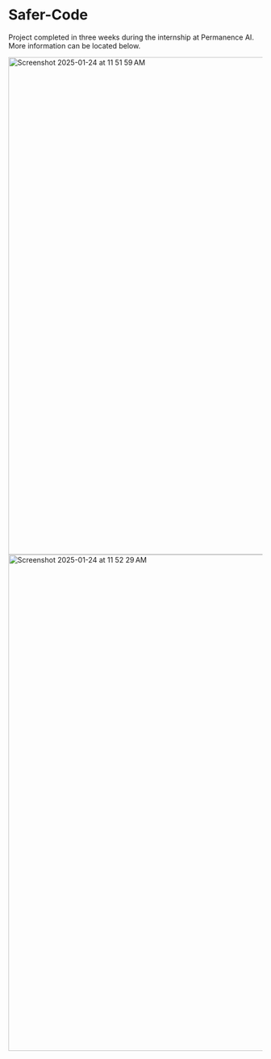 # Safer-Code

Project completed in three weeks during the internship at Permanence AI. More information can be located below.

<img width="986" alt="Screenshot 2025-01-24 at 11 51 59 AM" src="https://github.com/user-attachments/assets/7ef661b6-9b75-41eb-b766-787f280fa191" />

<img width="984" alt="Screenshot 2025-01-24 at 11 52 29 AM" src="https://github.com/user-attachments/assets/b81c60e0-4d8e-4d05-948c-2cb5a5d8da53" />
